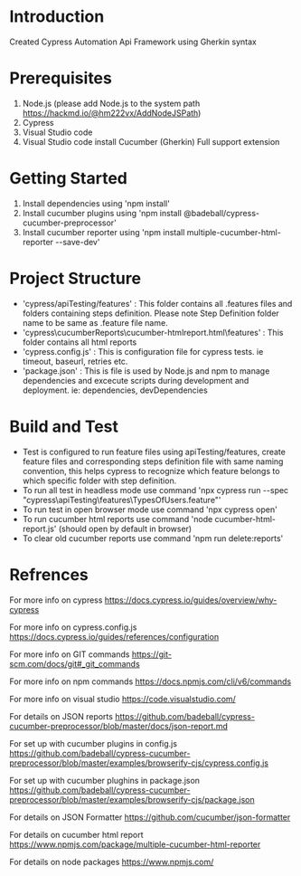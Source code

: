 # Introduction 
Created Cypress Automation Api Framework using Gherkin syntax


# Prerequisites
1. Node.js (please add Node.js to the system path https://hackmd.io/@hm222vx/AddNodeJSPath)
2. Cypress
3. Visual Studio code
4. Visual Studio code install Cucumber (Gherkin) Full support extension


# Getting Started
1. Install dependencies using 'npm install'
2. Install cucumber plugins using 'npm install @badeball/cypress-cucumber-preprocessor'
3. Install cucumber reporter using 'npm install multiple-cucumber-html-reporter --save-dev'


# Project Structure
- 'cypress/apiTesting/features' : This folder contains all .features files and folders containing steps definition. Please note Step Definition folder name to be same as .feature file name.
- 'cypress\cucumberReports\cucumber-htmlreport.html\features' : This folder contains all html reports
- 'cypress.config.js' : This is configuration file for cypress tests. ie timeout, baseurl, retries etc. 
- 'package.json' : This is file is used by Node.js and npm to manage dependencies and excecute scripts during development and deployment. ie: dependencies, devDependencies


# Build and Test
- Test is configured to run feature files using apiTesting/features, create feature files and corresponding steps definition file with same naming convention, this helps cypress to recognize which feature belongs to which specific folder with step definition.
- To run all test in headless mode use command 'npx cypress run --spec "cypress\apiTesting\features\TypesOfUsers.feature"' 
- To run test in open browser mode use command 'npx cypress open'
- To run cucumber html reports use command 'node cucumber-html-report.js' (should open by default in browser)
- To clear old cucumber reports use command 'npm run delete:reports'


# Refrences
For more info on cypress
https://docs.cypress.io/guides/overview/why-cypress

For more info on cypress.config.js 
https://docs.cypress.io/guides/references/configuration

For more info on GIT commands
https://git-scm.com/docs/git#_git_commands

For more info on npm commands
https://docs.npmjs.com/cli/v6/commands

For more info on visual studio
https://code.visualstudio.com/

For details on JSON reports
https://github.com/badeball/cypress-cucumber-preprocessor/blob/master/docs/json-report.md

For set up with cucumber plugins in config.js
https://github.com/badeball/cypress-cucumber-preprocessor/blob/master/examples/browserify-cjs/cypress.config.js

For set up with cucumber plughins in package.json
https://github.com/badeball/cypress-cucumber-preprocessor/blob/master/examples/browserify-cjs/package.json

For details on JSON Formatter
https://github.com/cucumber/json-formatter

For details on cucumber html report
https://www.npmjs.com/package/multiple-cucumber-html-reporter

For details on node packages
https://www.npmjs.com/





